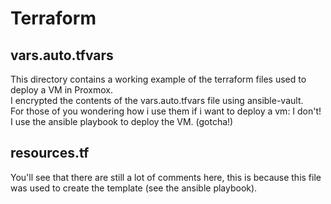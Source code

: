 # Terraform
## vars.auto.tfvars
This directory contains a working example of the terraform files used to deploy a VM in Proxmox.  
I encrypted the contents of the vars.auto.tfvars file using ansible-vault.  
For those of you wondering how i use them if i want to deploy a vm: I don't! I use the ansible playbook to deploy the VM. (gotcha!)  

## resources.tf
You'll see that there are still a lot of comments here, this is because this file was used to create the template (see the ansible playbook).
